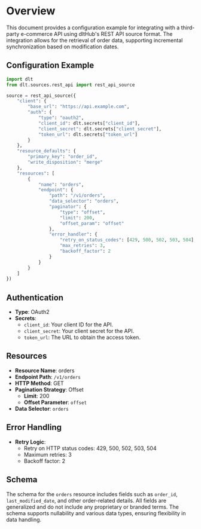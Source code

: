 # Overview

This document provides a configuration example for integrating with a third-party e-commerce API using dltHub's REST API source format. The integration allows for the retrieval of order data, supporting incremental synchronization based on modification dates.

## Configuration Example

```python
import dlt
from dlt.sources.rest_api import rest_api_source

source = rest_api_source({
    "client": {
        "base_url": "https://api.example.com",
        "auth": {
            "type": "oauth2",
            "client_id": dlt.secrets["client_id"],
            "client_secret": dlt.secrets["client_secret"],
            "token_url": dlt.secrets["token_url"]
        }
    },
    "resource_defaults": {
        "primary_key": "order_id",
        "write_disposition": "merge"
    },
    "resources": [
        {
            "name": "orders",
            "endpoint": {
                "path": "/v1/orders",
                "data_selector": "orders",
                "paginator": {
                    "type": "offset",
                    "limit": 200,
                    "offset_param": "offset"
                },
                "error_handler": {
                    "retry_on_status_codes": [429, 500, 502, 503, 504],
                    "max_retries": 3,
                    "backoff_factor": 2
                }
            }
        }
    ]
})
```

## Authentication

- **Type**: OAuth2
- **Secrets**:
  - `client_id`: Your client ID for the API.
  - `client_secret`: Your client secret for the API.
  - `token_url`: The URL to obtain the access token.

## Resources

- **Resource Name**: orders
- **Endpoint Path**: `/v1/orders`
- **HTTP Method**: GET
- **Pagination Strategy**: Offset
  - **Limit**: 200
  - **Offset Parameter**: `offset`
- **Data Selector**: `orders`

## Error Handling

- **Retry Logic**:
  - Retry on HTTP status codes: 429, 500, 502, 503, 504
  - Maximum retries: 3
  - Backoff factor: 2

## Schema

The schema for the `orders` resource includes fields such as `order_id`, `last_modified_date`, and other order-related details. All fields are generalized and do not include any proprietary or branded terms. The schema supports nullability and various data types, ensuring flexibility in data handling.
